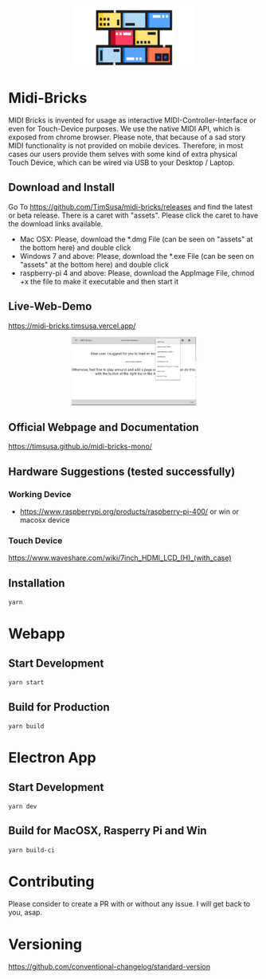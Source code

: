 
<p align="center">
  <img width="250" src="./docs/midi-bricks-logo.png">
</p>


# Midi-Bricks 

MIDI Bricks is invented for usage as interactive MIDI-Controller-Interface or even for Touch-Device purposes. We use the native MIDI API, which is exposed from chrome browser. Please note, that because of a sad story MIDI functionality is not provided on mobile devices. Therefore, in most cases our users provide them selves with some kind of extra physical Touch Device, which can be wired via USB to your Desktop / Laptop.

## Download and Install

Go To https://github.com/TimSusa/midi-bricks/releases and find the latest or beta release. There is a caret with "assets". Please click the caret to have the download links available.

- Mac OSX: Please, download the *.dmg File (can be seen on "assets" at the bottom here) and double click
- Windows 7 and above: Please, download the *.exe File (can be seen on "assets" at the bottom here) and double click
- raspberry-pi 4 and above: Please, download the AppImage File, chmod +x the file to make it executable and then start it

## Live-Web-Demo
https://midi-bricks.timsusa.vercel.app/

<p align="center">
  <img width="250" src="./docs/MIDI-bricks-shortcut-d.gif">
</p>


## Official Webpage and Documentation
https://timsusa.github.io/midi-bricks-mono/


## Hardware Suggestions (tested successfully)
### Working Device
- https://www.raspberrypi.org/products/raspberry-pi-400/ or win or macosx device

### Touch Device
https://www.waveshare.com/wiki/7inch_HDMI_LCD_(H)_(with_case)


## Installation
```
yarn 
```


# Webapp
## Start Development
```
yarn start
```

## Build for Production
```
yarn build
```


# Electron App
## Start Development
```
yarn dev
```

## Build for MacOSX, Rasperry Pi and Win
```
yarn build-ci
```


# Contributing
Please consider to create a PR with or without any issue. 
I will get back to you, asap.

# Versioning
https://github.com/conventional-changelog/standard-version

